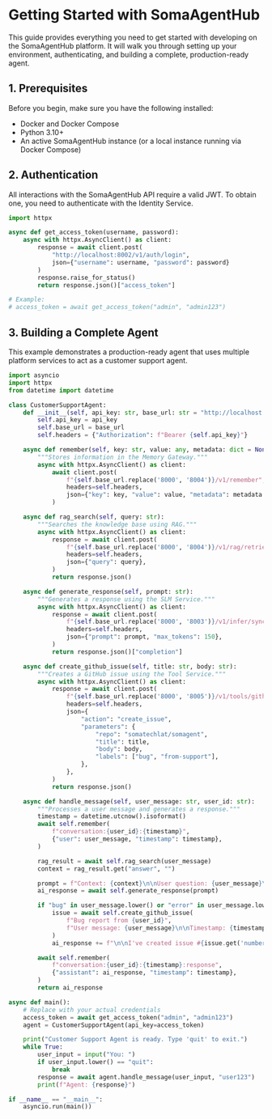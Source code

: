 # Getting Started with SomaAgentHub

This guide provides everything you need to get started with developing on the SomaAgentHub platform. It will walk you through setting up your environment, authenticating, and building a complete, production-ready agent.

## 1. Prerequisites

Before you begin, make sure you have the following installed:

*   Docker and Docker Compose
*   Python 3.10+
*   An active SomaAgentHub instance (or a local instance running via Docker Compose)

## 2. Authentication

All interactions with the SomaAgentHub API require a valid JWT. To obtain one, you need to authenticate with the Identity Service.

```python
import httpx

async def get_access_token(username, password):
    async with httpx.AsyncClient() as client:
        response = await client.post(
            "http://localhost:8002/v1/auth/login",
            json={"username": username, "password": password}
        )
        response.raise_for_status()
        return response.json()["access_token"]

# Example:
# access_token = await get_access_token("admin", "admin123")
```

## 3. Building a Complete Agent

This example demonstrates a production-ready agent that uses multiple platform services to act as a customer support agent.

```python
import asyncio
import httpx
from datetime import datetime

class CustomerSupportAgent:
    def __init__(self, api_key: str, base_url: str = "http://localhost:8000"):
        self.api_key = api_key
        self.base_url = base_url
        self.headers = {"Authorization": f"Bearer {self.api_key}"}

    async def remember(self, key: str, value: any, metadata: dict = None):
        """Stores information in the Memory Gateway."""
        async with httpx.AsyncClient() as client:
            await client.post(
                f"{self.base_url.replace('8000', '8004')}/v1/remember",
                headers=self.headers,
                json={"key": key, "value": value, "metadata": metadata or {}},
            )

    async def rag_search(self, query: str):
        """Searches the knowledge base using RAG."""
        async with httpx.AsyncClient() as client:
            response = await client.post(
                f"{self.base_url.replace('8000', '8004')}/v1/rag/retrieve",
                headers=self.headers,
                json={"query": query},
            )
            return response.json()

    async def generate_response(self, prompt: str):
        """Generates a response using the SLM Service."""
        async with httpx.AsyncClient() as client:
            response = await client.post(
                f"{self.base_url.replace('8000', '8003')}/v1/infer/sync",
                headers=self.headers,
                json={"prompt": prompt, "max_tokens": 150},
            )
            return response.json()["completion"]

    async def create_github_issue(self, title: str, body: str):
        """Creates a GitHub issue using the Tool Service."""
        async with httpx.AsyncClient() as client:
            response = await client.post(
                f"{self.base_url.replace('8000', '8005')}/v1/tools/github/execute",
                headers=self.headers,
                json={
                    "action": "create_issue",
                    "parameters": {
                        "repo": "somatechlat/somagent",
                        "title": title,
                        "body": body,
                        "labels": ["bug", "from-support"],
                    },
                },
            )
            return response.json()

    async def handle_message(self, user_message: str, user_id: str):
        """Processes a user message and generates a response."""
        timestamp = datetime.utcnow().isoformat()
        await self.remember(
            f"conversation:{user_id}:{timestamp}",
            {"user": user_message, "timestamp": timestamp},
        )

        rag_result = await self.rag_search(user_message)
        context = rag_result.get("answer", "")

        prompt = f"Context: {context}\n\nUser question: {user_message}\n\nProvide helpful response:"
        ai_response = await self.generate_response(prompt)

        if "bug" in user_message.lower() or "error" in user_message.lower():
            issue = await self.create_github_issue(
                f"Bug report from {user_id}",
                f"User message: {user_message}\n\nTimestamp: {timestamp}",
            )
            ai_response += f"\n\nI've created issue #{issue.get('number')} to track this."

        await self.remember(
            f"conversation:{user_id}:{timestamp}:response",
            {"assistant": ai_response, "timestamp": timestamp},
        )
        return ai_response

async def main():
    # Replace with your actual credentials
    access_token = await get_access_token("admin", "admin123")
    agent = CustomerSupportAgent(api_key=access_token)

    print("Customer Support Agent is ready. Type 'quit' to exit.")
    while True:
        user_input = input("You: ")
        if user_input.lower() == "quit":
            break
        response = await agent.handle_message(user_input, "user123")
        print(f"Agent: {response}")

if __name__ == "__main__":
    asyncio.run(main())
```

